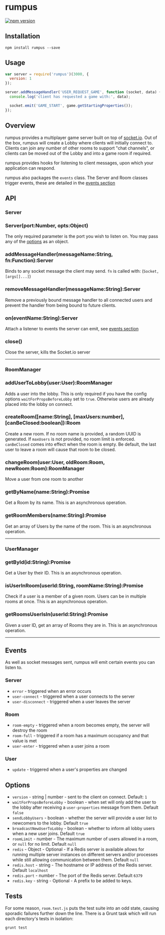 # rumpus

[![npm version](https://badge.fury.io/js/rumpus.svg)](https://badge.fury.io/js/rumpus)

## Installation

`npm install rumpus --save`

## Usage

```javascript
var server = require('rumpus')(3000, {
  version: 1
});

server.addMessageHandler('USER_REQUEST_GAME', function (socket, data) {
  console.log('client has requested a game with:', data);

  socket.emit('GAME_START', game.getStartingProperties());
});
```

## Overview
rumpus provides a multiplayer game server built on top of [socket.io](https://socket.io). Out of the box, rumpus will create a Lobby where clients will initially connect to. Clients can join any number of other rooms to support "chat channels", or clients can be moved out of the Lobby and into a game room if required.

rumpus provides hooks for listening to client messages, upon which your application can respond.

rumpus also packages the `events` class. The Server and Room classes trigger events, these are detailed in the [events section](https://github.com/cloakedninjas/rumpus#events)

## API

### Server

### Server(port:Number, opts:Object)
The only required parameter is the port you wish to listen on. You may pass any of the [options](https://github.com/cloakedninjas/rumpus#options) as an object.

### addMessageHandler(messageName:String, fn:Function):Server
Binds to any socket message the client may send. `fn` is called with: (`Socket, [args[]...]`)

### removeMessageHandler(messageName:String):Server
Remove a previously bound message handler to all connected users and prevent the handler from being bound to future clients.

### on(eventName:String):Server
Attach a listener to events the server can emit, see [events section](https://github.com/cloakedninjas/rumpus#events)

### close()
Close the server, kills the Socket.io server

---

### RoomManager

### addUserToLobby(user:User):RoomManager
Adds a user into the lobby. This is only required if you have the config options `waitForPropsBeforeLobby` set to `true`. Otherwise users are already placed into the lobby on connect.

### createRoom([name:String], [maxUsers:number], [canBeClosed:boolean]):Room
Create a new room. If no room name is provided, a random UUID is generated.
If `maxUsers` is not provided, no room limit is enforced.
`canBeClosed` comes into effect when the room is empty. Be default, the last user to leave a room will cause that room to be closed.

### changeRoom(user:User, oldRoom:Room, newRoom:Room):RoomManager
Move a user from one room to another

### getByName(name:String):Promise
Get a Room by its name. This is an asynchronous operation.

### getRoomMembers(name:String):Promise
Get an array of Users by the name of the room. This is an asynchronous operation.

---

### UserManager

### getById(id:String):Promise
Get a User by their ID. This is an asynchronous operation.

### isUserInRoom(userId:String, roomName:String):Promise
Check if a user is a member of a given room. Users can be in multiple rooms at once. This is an asynchronous operation.

### getRoomsUserIsIn(userId:String):Promise
Given a user ID, get an array of Rooms they are in. This is an asynchronous operation.

---

## Events
As well as socket messages sent, rumpus will emit certain events you can listen to.

### Server
- `error` - triggered when an error occurs
- `user-connect` - triggered when a user connects to the server
- `user-disconnect` - triggered when a user leaves the server
 
### Room
- `room-empty` - triggered when a room becomes empty, the server will destroy the room
- `room-full` - triggered if a room has a maximum occupancy and that value is met
- `user-enter` - triggered when a user joins a room

### User
- `update` - triggered when a user's properties are changed

## Options

- `version` - string | number - sent to the client on connect. Default: `1`
- `waitForPropsBeforeLobby` - boolean - when set will only add the user to the lobby after receiving a `user-properties` message from them. Default `false`
- `sendLobbyUsers` - boolean - whether the server will provide a user list to newcomers to the lobby. Default `true`
- `broadcastNewUserToLobby` - boolean - whether to inform all lobby users when a new user joins. Default `true`
- `roomLimit` - number - The maximum number of users allowed in a room, or `null` for no limit. Default `null`
- `redis` - Object - Optional - If a Redis server is available allows for running multiple server instances on different servers and/or processes while still allowing communication between them. Default `null`
- `redis.host` - string - The hostname or IP address of the Redis server. Default `localhost`
- `redis.port` - number - The port of the Redis server. Default `6379`
- `redis.key` - string - Optional - A prefix to be added to keys.

## Tests

For some reason, `room.test.js` puts the test suite into an odd state, causing sporadic failures further down the line. There is a Grunt task which will run each directory's tests in isolation: 

`grunt test`